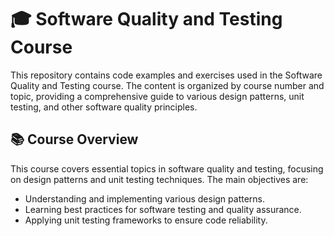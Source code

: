 # 🎓 Software Quality and Testing Course

This repository contains code examples and exercises used in the Software Quality and Testing course. The content is organized by course number and topic, providing a comprehensive guide to various design patterns, unit testing, and other software quality principles.

## 📚 Course Overview
This course covers essential topics in software quality and testing, focusing on design patterns and unit testing techniques. The main objectives are:
- Understanding and implementing various design patterns.
- Learning best practices for software testing and quality assurance.
- Applying unit testing frameworks to ensure code reliability.
